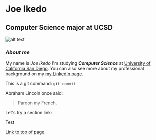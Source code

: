 # Joe Ikedo
## Computer Science major at UCSD

![alt text](https://i.imgur.com/n9z7YkR.jpg "Joe Ikedo")
### *About me*
My name is *Joe Ikedo* I'm studying ***Computer Science*** at [University of California San Diego](https://ucsd.edu/). You can also see more about my professional background on my [my LinkedIn page](www.linkedin.com/in/joe-ikedo).

This is a git command: `git commit`

Abraham Lincoln once said:
> Pardon my French.

Let's try a section link:






Test








[Link to top of page](#joe-ikedo).

